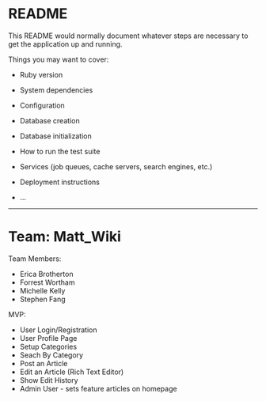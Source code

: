 # README

This README would normally document whatever steps are necessary to get the
application up and running.

Things you may want to cover:

* Ruby version

* System dependencies

* Configuration

* Database creation

* Database initialization

* How to run the test suite

* Services (job queues, cache servers, search engines, etc.)

* Deployment instructions

* ...
________________________________________________________________________
# Team: Matt_Wiki

Team Members:
* Erica Brotherton
* Forrest Wortham
* Michelle Kelly
* Stephen Fang

MVP:
* User Login/Registration
* User Profile Page
* Setup Categories
* Seach By Category
* Post an Article
* Edit an Article (Rich Text Editor)
* Show Edit History
* Admin User - sets feature articles on homepage




